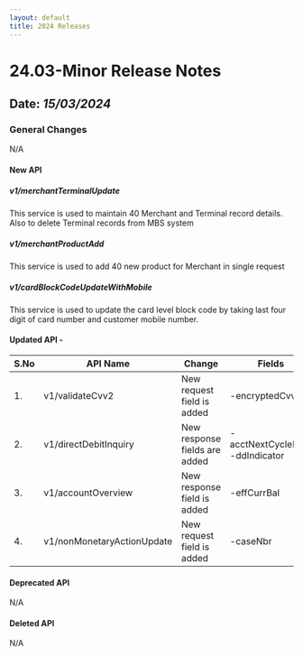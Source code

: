 ```yaml
---
layout: default
title: 2024 Releases
---
```


# 24.03-Minor Release Notes

## Date: *15/03/2024*

### General Changes

N/A

#### New API

##### *v1/merchantTerminalUpdate*

This service is used to maintain 40 Merchant and Terminal record details. Also to delete Terminal records from MBS system

##### *v1/merchantProductAdd*

This service is used to add 40 new product for Merchant in single request

##### *v1/cardBlockCodeUpdateWithMobile*

This service is used to update the card level block code by taking last four digit of card number and customer mobile number.

#### Updated API -

| S.No | API Name                   | Change                        | Fields                               |
|------|----------------------------|-------------------------------|--------------------------------------|
| 1.   | v1/validateCvv2	           | New request field is added    | -encryptedCvvNbr                     |
| 2.   | v1/directDebitInquiry      | New response fields are added | -acctNextCycleDate<br/> -ddIndicator |
| 3.   | v1/accountOverview	        | New response field is added   | -effCurrBal                          |
| 4.   | v1/nonMonetaryActionUpdate | New request field is added    | -caseNbr                             |

#### Deprecated API

N/A

#### Deleted API

N/A
